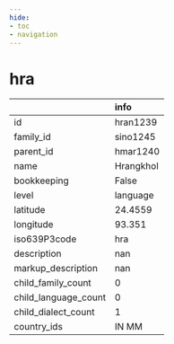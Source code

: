 ```yaml
---
hide:
- toc
- navigation
---
```

# hra
|                      | info      |
|:---------------------|:----------|
| id                   | hran1239  |
| family_id            | sino1245  |
| parent_id            | hmar1240  |
| name                 | Hrangkhol |
| bookkeeping          | False     |
| level                | language  |
| latitude             | 24.4559   |
| longitude            | 93.351    |
| iso639P3code         | hra       |
| description          | nan       |
| markup_description   | nan       |
| child_family_count   | 0         |
| child_language_count | 0         |
| child_dialect_count  | 1         |
| country_ids          | IN MM     |